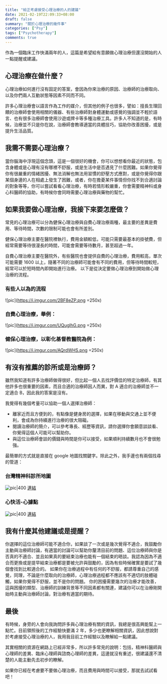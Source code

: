 ```yaml
---
title: "給正考慮接受心理治療的人的建議"
date: 2021-02-19T22:09:33+08:00
draft: false
summary: "關於心理治療的幾件事"
categories: ["Psy"]
tags: ["Psychotherapy"]
comments: true
---
```


作為一個臨床工作快滿兩年的人，這篇是希望給有意願做心理治療但還沒開始的人一點提醒或建議。

## 心理治療在做什麼？

心理治療如何進行沒有固定的答案，會因為你來治療的原因、治療師的治療取向、以及你們兩人互動狀態等因素不同而不同。

許多心理治療會以語言作為工作的媒介，但其他的例子也很多，譬如：擅長生理回饋的治療師會使用相關的儀器、有些治療師對身體運動或感覺的強調並不輕於語言、也有很多治療師會使用沙遊或牌卡等多種治療工具。許多人不知道的是，有時候，治療並不只是你在說，治療師會教導適當的具體技巧，協助你改善困擾，或是提升生活品質。

## 我需不需要心理治療？

當你腦海中浮現這個念頭，這是一個很好的機會，你可以想想看你最近的狀態，包含身體或是心理有沒有哪裡不舒服，或是生活中是否遇見了什麼困難。如果你覺得你有很嚴重的情緒困擾、無法消解也無法用習慣的舒壓方式應對，或是你覺得你跟某個身邊的人在相處上發生了困難，或者，你在擔憂某件事情但你找不到合適討論的對象等等，你可以嘗試看看心理治療，有時若情形較嚴重，你會需要精神科或身心科醫師的協助，有時候你會同時需要心理治療與藥物的幫忙。

## 如果我要做心理治療，我接下來要怎麼做？

常見的心理治療可以分為健保心理治療與自費心理治療兩種，最主要的差異是費用、等待時間，次數的限制可能也會有所差別。

健保心理治療主要在醫院裡執行，費用金額較低，可能只需要最基本的掛號費，但經常需要等待很漫長的時間，可能會需要等待數月，甚至超過一年。

自費心理治療主要在醫院外，有些醫院也會提供自費的心理治療，費用較高，單次可能需要 1600 以上，隨著不同的治療師可能會有不同的費用，但等待時間較短，經常可以於短時間內即開始進行治療。
以下是從決定要做心理治療到開始做心理治療的流程。

### 有些人以為的流程

![pic](https://i.imgur.com/2BF8eZP.png =250x)

### 自費心理治療，舉例：

![pic](https://i.imgur.com/UQuglhG.png =250x)

### 健保心理治療，以彰化基督教醫院為例：

![pic](https://i.imgur.com/AQrdWHS.png =250x)

## 有沒有推薦的診所或是治療師？

雖然我知道有許多治療師做得很好，但比起一個人去找評價佳的特定治療師，有其他許多也很重要的因素，而且合適的治療師因人而異，對 A 適合的治療師並不一定適合 B，因此我的答案是沒有。

我覺得有幾個考量可以協助一個人選擇治療師：

- 離家近而且方便到的，有點像是健身房的選擇，如果在移動與交通上並不便利，會成為你持續進行治療的很大阻礙。
- 閱讀治療師的簡介，可以參考專長、經歷等資訊，請你選擇你會願意談談看、你覺得這個人可能可以幫助你。
- 與這位治療師會談的價錢與時間是你可以接受，如果順利持續數月也不會很勉強。

最簡單的方式就是直接在 google 地圖找關鍵字。除此之外，我手邊也有兩個找尋的管道：

### 台灣精神科診所地圖

![pic|400](https://i.imgur.com/HHzldTL.png)
[連結](https://www.google.com/maps/d/viewer?hl=zh-TW&mid=1rjpodoCNnSWDCBGolZ1NVeHRSdw&ll=24.149686617766797%2C120.68092618305724&z=12)

### 心快活-心據點

![pic|400](https://i.imgur.com/NC7YjWm.png)
[連結](https://wellbeing.mohw.gov.tw/nor/mmap)

## 我有什麼其他建議或是提醒？

你選擇的這位治療師可能不適合你，如果談了一次或是幾次覺得不適合，我鼓勵你主動與治療師討論，有適當的討論可以幫助你釐清目前的問題、這位治療師與你是否真的不適合、並且如果真的要結束治療也能有一個結束的晤談。我認為因為不適合而更換或是提早結束治療都是要被允許與鼓勵的，因為有些時候確實是要試了幾個會找到比較適合的。
如果你在治療過程中有任何的不舒服，都請尊重自己的感覺，同理，不論是什麼取向的治療師，心理治療過程都不應該有不適切的肢體碰觸，如果你覺得不舒服，並不是你的問題。
你的困擾需要幾次的治療才能改善，這與困擾的類型、治療師的訓練背景等不同因素都有關連，建議你可以在治療剛開始時主動與治療師討論，對治療有適當的期待。

## 最後

有時候，身旁的人會向我詢問許多與心理治療有關的資訊，我總是很高興能幫上一點忙。目前領照後的工作經驗快要滿 2 年，多少也更瞭解相關資訊，因此想說對於考慮接受心理治療的人，我用我目前工作經驗以及瞭解給一點建議。

其實相關的資源在網路上已經非常多，所以許多常見的說明：包括，精神科醫師與心理師的差異、臨床心理師與諮商心理師的差異，這邊就沒有重述，很建議還不清楚的人能主動先去初步的瞭解。

如果你已經在考慮要不要做心理治療，而且費用與時間可以接受，那就去試試看吧！
